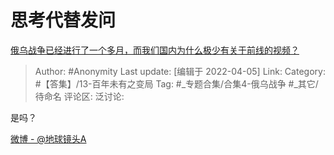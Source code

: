 # 思考代替发问
[俄乌战争已经进行了一个多月，而我们国内为什么极少有关于前线的视频？](https://www.zhihu.com/question/525283863/answer/2423649990)

> Author: #Anonymity
> Last update: [编辑于 2022-04-05]
> Link:
> Category: #【答集】/13-百年未有之变局
> Tag: #_专题合集/合集4-俄乌战争 #_其它/待命名 
> 评论区:
> 泛讨论:

是吗？

[微博 - @地球镜头A](https://link.zhihu.com/?target=https%3A//weibo.com/u/1633537680)

